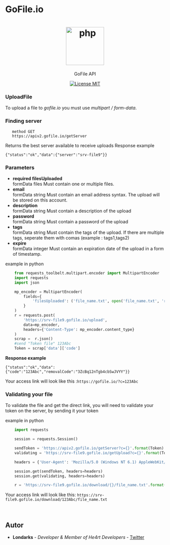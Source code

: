 # GoFile.io

<h1 align="center">
  <img src="https://gofile.io/dist/img/logo-big.png" alt="php" width="120">
</h1>
<p align="center">GoFile API</p>

<p align="center">
  <a href="https://opensource.org/licenses/MIT">
    <img src="https://img.shields.io/badge/License-MIT-blue.svg" alt="License MIT">
  </a>
</p>


### UploadFile
To upload a file to *gofile.io* you must use *multipart / form-data*.

### Finding server

```
   method GET
   https://apiv2.gofile.io/getServer
```
Returns the best server available to receive uploads
Response example

```
{"status":"ok","data":{"server":"srv-file9"}}
```
### Parameters
- **required filesUploaded**<br>
formData files
Must contain one or multiple files.
- **email**<br>
formData string
Must contain an email address syntax. The upload will be stored on this account.
- **description**<br>
formData string
Must contain a description of the upload
- **password**<br>
formData string
Must contain a password of the upload
- **tags**<br>
formData string
Must contain the tags of the upload. If there are multiple tags, seperate them with comas (example : tags1,tags2)
- **expire**<br>
formData integer
Must contain an expiration date of the upload in a form of timestamp.

example in python
```python
    from requests_toolbelt.multipart.encoder import MultipartEncoder
    import requests
    import json

    mp_encoder = MultipartEncoder(
        fields={
            'filesUploaded': ('file_name.txt', open('file_name.txt', 'rb'))
        }
    )
    r = requests.post(
        'https://srv-file9.gofile.io/upload',
        data=mp_encoder, 
        headers={'Content-Type': mp_encoder.content_type}
    )
    scrap =  r.json()
    #send "Token file" 123Abc
    Token = scrap['data']['code']
```
  **Response example**
```
{"status":"ok","data":{"code":"123Abc","removalCode":"3ZcBq12nTgb4cbSwJVYY"}}
```
Your access link will look like this :`https://gofile.io/?c=123Abc`

### Validating your file
To validate the file and get the direct link, you will need to validate your token on the server, by sending it your token

example in python
```python
    import requests

    session = requests.Session()

    sendToken = 'https://apiv2.gofile.io/getServer?c={}'.format(Token)
    validating = 'https://srv-file9.gofile.io/getUpload?c={}'.format(Token)

    headers = {'User-Agent': 'Mozilla/5.0 (Windows NT 6.1) AppleWebKit/537.36 (KHTML, like Gecko) Chrome/80.0.3987.163 Safari/537.36 OPR/67.0.3575.137'}

    session.get(sendToken, headers=headers)
    session.get(validating, headers=headers)

    r = 'https://srv-file9.gofile.io/download/{}/file_name.txt'.format(Token)

```
Your access link will look like this: `https://srv-file9.gofile.io/download/123Abc/file_name.txt`

<br>

## Autor
- **Londarks** - _Developer & Member of He4rt Developers_ - [Twitter](https://twitter.com/londarks)